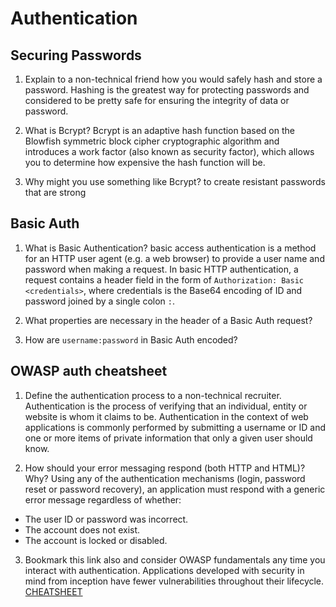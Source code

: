 # Authentication

## Securing Passwords
1. Explain to a non-technical friend how you would safely hash and store a password.
Hashing is the greatest way for protecting passwords and considered to be pretty safe for ensuring the integrity of data or password.

2. What is Bcrypt?
Bcrypt is an adaptive hash function based on the Blowfish symmetric block cipher cryptographic algorithm and introduces a work factor (also known as security factor), which allows you to determine how expensive the hash function will be.

3. Why might you use something like Bcrypt?
to create resistant passwords that are strong

## Basic Auth
1. What is Basic Authentication?
basic access authentication is a method for an HTTP user agent (e.g. a web browser) to provide a user name and password when making a request. In basic HTTP authentication, a request contains a header field in the form of `Authorization: Basic <credentials>`, where credentials is the Base64 encoding of ID and password joined by a single colon `:`.

2. What properties are necessary in the header of a Basic Auth request?


3. How are `username:password` in Basic Auth encoded?


## OWASP auth cheatsheet

1. Define the authentication process to a non-technical recruiter.
Authentication is the process of verifying that an individual, entity or website is whom it claims to be. Authentication in the context of web applications is commonly performed by submitting a username or ID and one or more items of private information that only a given user should know.

2. How should your error messaging respond (both HTTP and HTML)? Why?
Using any of the authentication mechanisms (login, password reset or password recovery), an application must respond with a generic error message regardless of whether:

- The user ID or password was incorrect.
- The account does not exist.
- The account is locked or disabled.

3. Bookmark this link also and consider OWASP fundamentals any time you interact with authentication. Applications developed with security in mind from inception have fewer vulnerabilities throughout their lifecycle.
[CHEATSHEET](https://cheatsheetseries.owasp.org/cheatsheets/Authentication_Cheat_Sheet.html)


